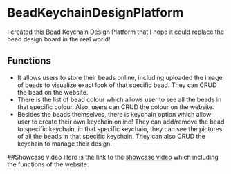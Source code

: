 # BeadKeychainDesignPlatform
I created this Bead Keychain Design Platform that I hope it could replace the bead design board in the real world!

## Functions
- It allows users to store their beads online, including uploaded the image of beads to visualize exact look of that specific bead. They can CRUD the bead on the website.
- There is the list of bead colour which allows user to see all the beads in that specific colour. Also, users can CRUD the colour on the website.
- Besides the beads themselves, there is keychain option which allow user to create their own keychain online! They can add/remove the bead to specific keychain, in that specific keychain, they can see the pictures of all the beads in that specific keychain. They can also CRUD the keychain to manage their design.

##Showcase video
Here is the link to the [showcase video](https://storage.googleapis.com/padlet-uploads/2079033688/469cfea607e76cf7724631d9abbd098e/1.mp4?Expires=1688105790&GoogleAccessId=778043051564-q79bsd8mc40b0bl82ikkrtc3jdofe4dg%40developer.gserviceaccount.com&Signature=URet5Yw5xA7jb1%2BCTMJuiu33w%2BlyHqJzUUG%2Fo4sA3zSJIs0bI74X7Bxmo97Ch54Mewp4Lcv%2F34Icy4Z3fYV83lm9tZbcN4n%2BPDCZJTcrS2YbwAaOkfHOTgaS8JuUhl5Zic%2FL9EP8TaYgAbtCXsDhSHINjhSx9%2FpTDgvdJG71S0E%3D&original-url=https%3A%2F%2Fpadlet-uploads.storage.googleapis.com%2F2079033688%2F469cfea607e76cf7724631d9abbd098e%2F1.mp4) which including the functions of the website: 
